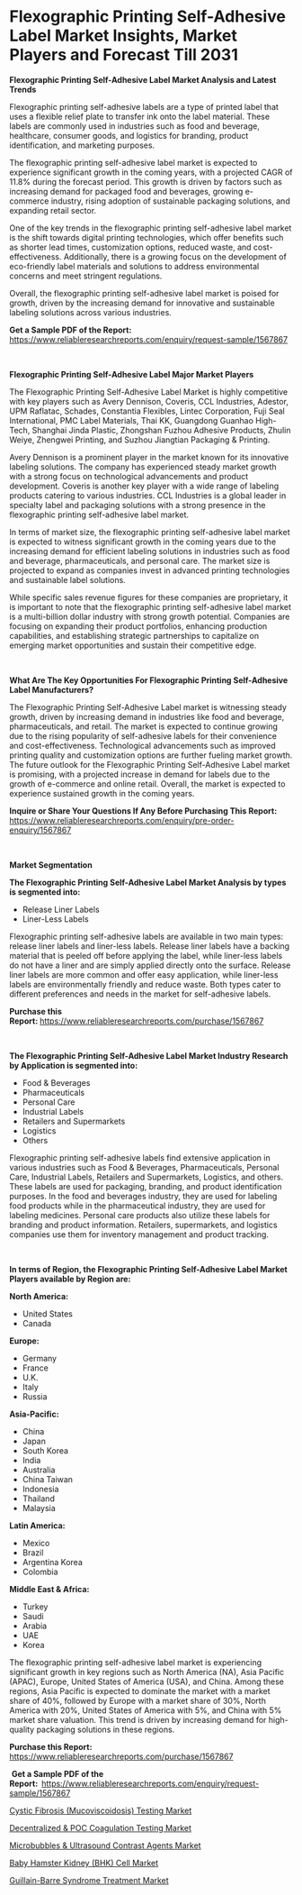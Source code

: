 <p><h1>Flexographic Printing Self-Adhesive Label Market Insights, Market Players and Forecast Till 2031</h1></p><p><strong>Flexographic Printing Self-Adhesive Label Market Analysis and Latest Trends</strong></p>
<p><p>Flexographic printing self-adhesive labels are a type of printed label that uses a flexible relief plate to transfer ink onto the label material. These labels are commonly used in industries such as food and beverage, healthcare, consumer goods, and logistics for branding, product identification, and marketing purposes.</p><p>The flexographic printing self-adhesive label market is expected to experience significant growth in the coming years, with a projected CAGR of 11.8% during the forecast period. This growth is driven by factors such as increasing demand for packaged food and beverages, growing e-commerce industry, rising adoption of sustainable packaging solutions, and expanding retail sector.</p><p>One of the key trends in the flexographic printing self-adhesive label market is the shift towards digital printing technologies, which offer benefits such as shorter lead times, customization options, reduced waste, and cost-effectiveness. Additionally, there is a growing focus on the development of eco-friendly label materials and solutions to address environmental concerns and meet stringent regulations.</p><p>Overall, the flexographic printing self-adhesive label market is poised for growth, driven by the increasing demand for innovative and sustainable labeling solutions across various industries.</p></p>
<p><strong>Get a Sample PDF of the Report:&nbsp;</strong> <a href="https://www.reliableresearchreports.com/enquiry/request-sample/1567867">https://www.reliableresearchreports.com/enquiry/request-sample/1567867</a></p>
<p>&nbsp;</p>
<p><strong>Flexographic Printing Self-Adhesive Label Major Market Players</strong></p>
<p><p>The Flexographic Printing Self-Adhesive Label Market is highly competitive with key players such as Avery Dennison, Coveris, CCL Industries, Adestor, UPM Raflatac, Schades, Constantia Flexibles, Lintec Corporation, Fuji Seal International, PMC Label Materials, Thai KK, Guangdong Guanhao High-Tech, Shanghai Jinda Plastic, Zhongshan Fuzhou Adhesive Products, Zhulin Weiye, Zhengwei Printing, and Suzhou Jiangtian Packaging & Printing.</p><p>Avery Dennison is a prominent player in the market known for its innovative labeling solutions. The company has experienced steady market growth with a strong focus on technological advancements and product development. Coveris is another key player with a wide range of labeling products catering to various industries. CCL Industries is a global leader in specialty label and packaging solutions with a strong presence in the flexographic printing self-adhesive label market.</p><p>In terms of market size, the flexographic printing self-adhesive label market is expected to witness significant growth in the coming years due to the increasing demand for efficient labeling solutions in industries such as food and beverage, pharmaceuticals, and personal care. The market size is projected to expand as companies invest in advanced printing technologies and sustainable label solutions.</p><p>While specific sales revenue figures for these companies are proprietary, it is important to note that the flexographic printing self-adhesive label market is a multi-billion dollar industry with strong growth potential. Companies are focusing on expanding their product portfolios, enhancing production capabilities, and establishing strategic partnerships to capitalize on emerging market opportunities and sustain their competitive edge.</p></p>
<p>&nbsp;</p>
<p><strong>What Are The Key Opportunities For Flexographic Printing Self-Adhesive Label Manufacturers?</strong></p>
<p><p>The Flexographic Printing Self-Adhesive Label market is witnessing steady growth, driven by increasing demand in industries like food and beverage, pharmaceuticals, and retail. The market is expected to continue growing due to the rising popularity of self-adhesive labels for their convenience and cost-effectiveness. Technological advancements such as improved printing quality and customization options are further fueling market growth. The future outlook for the Flexographic Printing Self-Adhesive Label market is promising, with a projected increase in demand for labels due to the growth of e-commerce and online retail. Overall, the market is expected to experience sustained growth in the coming years.</p></p>
<p><strong>Inquire or Share Your Questions If Any Before Purchasing This Report:</strong> <a href="https://www.reliableresearchreports.com/enquiry/pre-order-enquiry/1567867">https://www.reliableresearchreports.com/enquiry/pre-order-enquiry/1567867</a></p>
<p>&nbsp;</p>
<p><strong>Market Segmentation</strong></p>
<p><strong>The Flexographic Printing Self-Adhesive Label Market Analysis by types is segmented into:</strong></p>
<p><ul><li>Release Liner Labels</li><li>Liner-Less Labels</li></ul></p>
<p><p>Flexographic printing self-adhesive labels are available in two main types: release liner labels and liner-less labels. Release liner labels have a backing material that is peeled off before applying the label, while liner-less labels do not have a liner and are simply applied directly onto the surface. Release liner labels are more common and offer easy application, while liner-less labels are environmentally friendly and reduce waste. Both types cater to different preferences and needs in the market for self-adhesive labels.</p></p>
<p><strong>Purchase this Report:&nbsp;</strong><a href="https://www.reliableresearchreports.com/purchase/1567867">https://www.reliableresearchreports.com/purchase/1567867</a></p>
<p>&nbsp;</p>
<p><strong>The Flexographic Printing Self-Adhesive Label Market Industry Research by Application is segmented into:</strong></p>
<p><ul><li>Food & Beverages</li><li>Pharmaceuticals</li><li>Personal Care</li><li>Industrial Labels</li><li>Retailers and Supermarkets</li><li>Logistics</li><li>Others</li></ul></p>
<p><p>Flexographic printing self-adhesive labels find extensive application in various industries such as Food & Beverages, Pharmaceuticals, Personal Care, Industrial Labels, Retailers and Supermarkets, Logistics, and others. These labels are used for packaging, branding, and product identification purposes. In the food and beverages industry, they are used for labeling food products while in the pharmaceutical industry, they are used for labeling medicines. Personal care products also utilize these labels for branding and product information. Retailers, supermarkets, and logistics companies use them for inventory management and product tracking.</p></p>
<p>&nbsp;</p>
<p><strong>In terms of Region, the Flexographic Printing Self-Adhesive Label Market Players available by Region are:</strong></p>
<p>
    <p> <strong> North America: </strong>
        <ul>
            <li>United States</li>
            <li>Canada</li>
        </ul>
        </p> 
    <p> <strong> Europe: </strong>
        <ul>
            <li>Germany</li>
            <li>France</li>
            <li>U.K.</li>
            <li>Italy</li>
            <li>Russia</li>
        </ul>
        </p> 
    <p> <strong> Asia-Pacific: </strong>
        <ul>
            <li>China</li>
            <li>Japan</li>
            <li>South Korea</li>
            <li>India</li>
            <li>Australia</li>
            <li>China Taiwan</li>
            <li>Indonesia</li>
            <li>Thailand</li>
            <li>Malaysia</li>
        </ul>
        </p> 
    <p> <strong> Latin America: </strong>
        <ul>
            <li>Mexico</li>
            <li>Brazil</li>
            <li>Argentina Korea</li>
            <li>Colombia</li>
        </ul>
        </p> 
    <p> <strong> Middle East & Africa: </strong>
        <ul>
            <li>Turkey</li>
            <li>Saudi</li>
            <li>Arabia</li>
            <li>UAE</li>
            <li>Korea</li>
        </ul>
    </p>
    </p>
<p><p>The flexographic printing self-adhesive label market is experiencing significant growth in key regions such as North America (NA), Asia Pacific (APAC), Europe, United States of America (USA), and China. Among these regions, Asia Pacific is expected to dominate the market with a market share of 40%, followed by Europe with a market share of 30%, North America with 20%, United States of America with 5%, and China with 5% market share valuation. This trend is driven by increasing demand for high-quality packaging solutions in these regions.</p></p>
<p><strong>Purchase this Report: </strong><a href="https://www.reliableresearchreports.com/purchase/1567867">https://www.reliableresearchreports.com/purchase/1567867</a></p>
<p>&nbsp;<strong>Get a Sample PDF of the Report:&nbsp;&nbsp;</strong><a href="https://www.reliableresearchreports.com/enquiry/request-sample/1567867">https://www.reliableresearchreports.com/enquiry/request-sample/1567867</a></p>
<p><strong></strong></p>
<p><p><a href="https://medium.com/p/9919815b63cf/edit">Cystic Fibrosis (Mucoviscoidosis) Testing Market</a></p><p><a href="https://medium.com/p/ad2d5d8a36ed/edit">Decentralized & POC Coagulation Testing Market</a></p><p><a href="https://medium.com/p/6a06fd3eaeb7/edit">Microbubbles & Ultrasound Contrast Agents Market</a></p><p><a href="https://medium.com/p/53a04589d615/edit">Baby Hamster Kidney (BHK) Cell Market</a></p><p><a href="https://medium.com/p/a56fdbb8cbb6/edit">Guillain-Barre Syndrome Treatment Market</a></p></p>